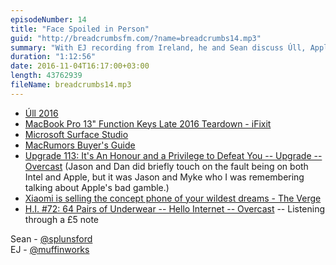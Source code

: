 ```yaml
---
episodeNumber: 14
title: "Face Spoiled in Person"
guid: "http://breadcrumbsfm.com/?name=breadcrumbs14.mp3"
summary: "With EJ recording from Ireland, he and Sean discuss Úll, Apple's MacBook Pro event, doing work you enjoy, and more."
duration: "1:12:56"
date: 2016-11-04T16:17:00+03:00
length: 43762939
fileName: breadcrumbs14.mp3
---
```


- [Úll 2016](http://2016.ull.ie/)
- [ MacBook Pro 13" Function Keys Late 2016 Teardown - iFixit](https://www.ifixit.com/Teardown/MacBook+Pro+13-Inch+Function+Keys+Late+2016+Teardown/72415)
- [ Microsoft Surface Studio](https://www.microsoft.com/en-us/surface/devices/surface-studio/overview)
- [MacRumors Buyer's Guide](https://buyersguide.macrumors.com/#Mac)
- [Upgrade 113: It's An Honour and a Privilege to Defeat You -- Upgrade -- Overcast](https://overcast.fm/+DeGiTQjRE/21:03) (Jason and Dan did briefly touch on the fault being on both Intel and Apple, but it was Jason and Myke who I was remembering talking about Apple's bad gamble.)
- [ Xiaomi is selling the concept phone of your wildest dreams - The Verge](http://www.theverge.com/2016/10/25/13401440/xiaomi-mi-mix-concept-phone-specs-release-date-price)
- [H.I. #72: 64 Pairs of Underwear -- Hello Internet -- Overcast](https://overcast.fm/+BgMW_vcik/24:24) -- Listening through a £5 note

Sean - [@splunsford](https://twitter.com/splunsford)  
EJ - [@muffinworks](https://twitter.com/muffinworks)